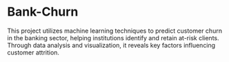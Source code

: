 # Bank-Churn
This project utilizes machine learning techniques to predict customer churn in the banking sector, helping institutions identify and retain at-risk clients. Through data analysis and visualization, it reveals key factors influencing customer attrition.
